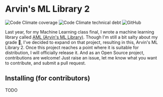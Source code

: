 # Arvin's ML Library 2

![Code Climate coverage](https://img.shields.io/codeclimate/coverage/ArvinSKushwaha/AML2?style=for-the-badge)
![Code Climate technical debt](https://img.shields.io/codeclimate/tech-debt/ArvinSKushwaha/AML2?style=for-the-badge)
![GitHub](https://img.shields.io/github/license/ArvinSKushwaha/AML2?style=for-the-badge)


Last year, for my Machine Learning class final, I wrote a machine learning library called [AML (Arvin's ML Library)](https://github.com/ArvinSKuswaha/AML). Though I'm still a bit salty about my grade :eyes:, I've decided to expand on that project, resulting in this, Arvin's ML Library 2. Once this project reaches a point where it is suitable for distribution, I will officially release it. And as an Open Source project, contributions are welcome! Just raise an issue, let me know what you want to contribute, and submit a pull request.

## Installing (for contributors)

TODO
